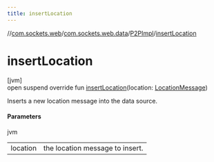 ```yaml
---
title: insertLocation
---
```

//[com.sockets.web](../../../index.html)/[com.sockets.web.data](../index.html)/[P2PImpl](index.html)/[insertLocation](insert-location.html)



# insertLocation



[jvm]\
open suspend override fun [insertLocation](insert-location.html)(location: [LocationMessage](../-location-message/index.html))



Inserts a new location message into the data source.



#### Parameters


jvm

| | |
|---|---|
| location | the location message to insert. |




